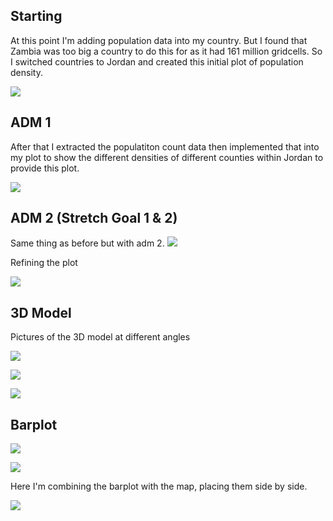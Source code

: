 ## Starting

At this point I'm adding population data into my country. But I found that Zambia was too big a country to do this for as it had 161 million gridcells. So I switched countries to Jordan and created this initial plot of population density.

![](jordan0.PNG)

## ADM 1

After that I extracted the populatiton count data then implemented that into my plot to show the different densities of different counties within Jordan to provide this plot. 

![](jordan1.png)


## ADM 2 (Stretch Goal 1 & 2)
Same thing as before but with adm 2.
![](jordan2.png)

Refining the plot

![](jordan3.png)


## 3D Model

Pictures of the 3D model at different angles

![](jordan4.PNG)

![](jordan5.PNG)

![](jordan6.PNG)

## Barplot

![](jordan7.PNG)

![](jordan9.PNG)

Here I'm combining the barplot with the map, placing them side by side.

![](jordan11.PNG)



